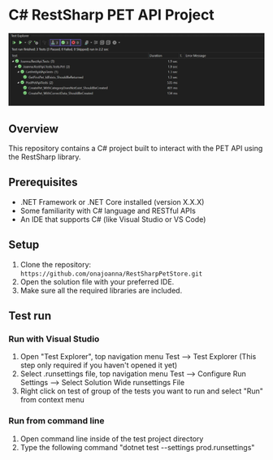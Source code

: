 # C# RestSharp PET API Project 

![Test Image](/images/tests.png)

## Overview
This repository contains a C# project built to interact with the PET API using the RestSharp library. 

## Prerequisites
- .NET Framework or .NET Core installed (version X.X.X)
- Some familiarity with C# language and RESTful APIs
- An IDE that supports C# (like Visual Studio or VS Code)

## Setup
1. Clone the repository: `https://github.com/onajoanna/RestSharpPetStore.git`
2. Open the solution file with your preferred IDE.
3. Make sure all the required libraries are included.

## Test run
 
### Run with Visual Studio
1. Open "Test Explorer", top navigation menu Test --> Test Explorer (This step only required if you haven't opened it yet)
2. Select .runsettings file, top navigation menu Test --> Configure Run Settings --> Select Solution Wide runsettings File
3. Right click on test of group of the tests you want to run and select "Run" from context menu
 
### Run from command line
1. Open command line inside of the test project directory
2. Type the following command "dotnet test --settings prod.runsettings"